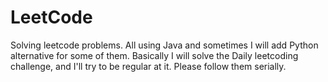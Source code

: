 # LeetCode
Solving leetcode problems. All using Java and sometimes I will add Python alternative for some of them.
Basically I will solve the Daily leetcoding challenge, and I'll try to be regular at it.
Please follow them serially.
